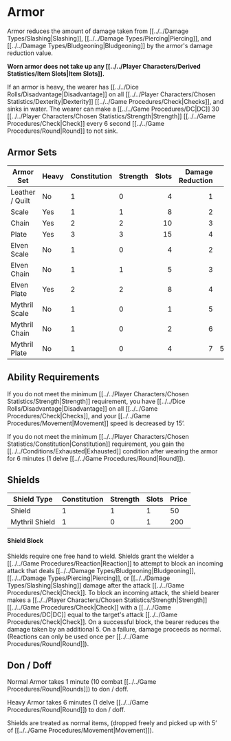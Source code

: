 # Armor

Armor reduces the amount of damage taken from [[../../Damage Types/Slashing\|Slashing]], [[../../Damage Types/Piercing\|Piercing]], and [[../../Damage Types/Bludgeoning\|Bludgeoning]] by the armor's damage reduction value. 

**Worn armor does not take up any [[../../Player Characters/Derived Statistics/Item Slots\|Item Slots]].**

If an armor is heavy, the wearer has [[../../Dice Rolls/Disadvantage\|Disadvantage]] on all [[../../Player Characters/Chosen Statistics/Dexterity\|Dexterity]] [[../../Game Procedures/Check\|Checks]], and sinks in water.
	The wearer can make a [[../../Game Procedures/DC\|DC]] 30 [[../../Player Characters/Chosen Statistics/Strength\|Strength]] [[../../Game Procedures/Check\|Check]] every 6 second [[../../Game Procedures/Round\|Round]] to not sink.
## Armor Sets

| Armor Set       | Heavy | Constitution | Strength | Slots | Damage Reduction |    Price |
| --------------- | ----- | ------------ | -------- | ----: | ---------------: | -------: |
| Leather / Quilt | No    | 1            | 0        |     4 |                1 |      300 |
| Scale           | Yes   | 1            | 1        |     8 |                2 |      700 |
| Chain           | Yes   | 2            | 2        |    10 |                3 |    1,500 |
| Plate           | Yes   | 3            | 3        |    15 |                4 |    2,500 |
| Elven Scale     | No    | 1            | 0        |     4 |                2 |    3,000 |
| Elven Chain     | No    | 1            | 1        |     5 |                3 |    6,000 |
| Elven Plate     | Yes   | 2            | 2        |     8 |                4 |   10,000 |
| Mythril Scale   | No    | 1            | 0        |     1 |                5 |   75,000 |
| Mythril Chain   | No    | 1            | 0        |     2 |                6 |  150,000 |
| Mythril Plate   | No    | 1            | 0        |     4 |                7 | 500,000+ |
## Ability Requirements
If you do not meet the minimum [[../../Player Characters/Chosen Statistics/Strength\|Strength]] requirement, you have [[../../Dice Rolls/Disadvantage\|Disadvantage]] on all [[../../Game Procedures/Check\|Checks]], and your [[../../Game Procedures/Movement\|Movement]] speed is decreased by 15’.

If you do not meet the minimum [[../../Player Characters/Chosen Statistics/Constitution\|Constitution]] requirement, you gain the [[../../Conditions/Exhausted\|Exhausted]] condition after wearing the armor for 6 minutes (1 delve [[../../Game Procedures/Round\|Round]]).
## Shields
| Shield Type    | Constitution | Strength | Slots | Price |
| -------------- | ------------ | -------- | ----- | ----- |
| Shield         | 1            | 1        | 1     | 50    |
| Mythril Shield | 1            | 0        | 1     | 200   |
#### Shield Block
Shields require one free hand to wield. Shields grant the wielder a [[../../Game Procedures/Reaction\|Reaction]] to attempt to block an incoming attack that deals [[../../Damage Types/Bludgeoning\|Bludgeoning]], [[../../Damage Types/Piercing\|Piercing]], or [[../../Damage Types/Slashing\|Slashing]] damage after the attack [[../../Game Procedures/Check\|Check]]. To block an incoming attack, the shield bearer makes a [[../../Player Characters/Chosen Statistics/Strength\|Strength]] [[../../Game Procedures/Check\|Check]] with a [[../../Game Procedures/DC\|DC]] equal to the target's attack [[../../Game Procedures/Check\|Check]]. On a successful block, the bearer reduces the damage taken by an additional 5. On a failure, damage proceeds as normal. (Reactions can only be used once per [[../../Game Procedures/Round\|Round]]).
## Don / Doff
Normal Armor takes 1 minute (10 combat [[../../Game Procedures/Round\|Rounds]]) to don / doff.

Heavy Armor takes 6 minutes (1 delve [[../../Game Procedures/Round\|Round]]) to don / doff.

Shields are treated as normal items, (dropped freely and picked up with 5’ of [[../../Game Procedures/Movement\|Movement]]).